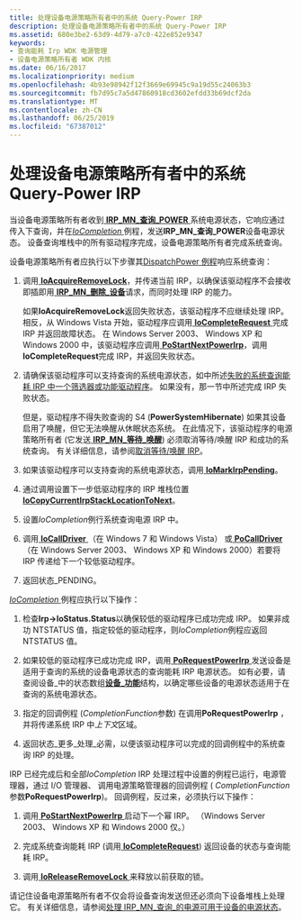 ```yaml
---
title: 处理设备电源策略所有者中的系统 Query-Power IRP
description: 处理设备电源策略所有者中的系统 Query-Power IRP
ms.assetid: 680e3be2-63d9-4d79-a7c0-422e852e9347
keywords:
- 查询能耗 Irp WDK 电源管理
- 设备电源策略所有者 WDK 内核
ms.date: 06/16/2017
ms.localizationpriority: medium
ms.openlocfilehash: 4b93e98942f12f3669e69945c9a19d55c24063b3
ms.sourcegitcommit: fb7d95c7a5d47860918cd3602efdd33b69dcf2da
ms.translationtype: MT
ms.contentlocale: zh-CN
ms.lasthandoff: 06/25/2019
ms.locfileid: "67387012"
---
```

# <a name="handling-a-system-query-power-irp-in-a-device-power-policy-owner"></a>处理设备电源策略所有者中的系统 Query-Power IRP





当设备电源策略所有者收到[ **IRP\_MN\_查询\_POWER** ](https://docs.microsoft.com/windows-hardware/drivers/kernel/irp-mn-query-power)系统电源状态，它响应通过传入下查询，并在[*IoCompletion* ](https://docs.microsoft.com/windows-hardware/drivers/ddi/content/wdm/nc-wdm-io_completion_routine)例程，发送**IRP\_MN\_查询\_POWER**设备电源状态。 设备查询堆栈中的所有驱动程序完成，设备电源策略所有者完成系统查询。

设备电源策略所有者应执行以下步骤其[DispatchPower 例程](dispatchpower-routines.md)响应系统查询：

1.  调用[ **IoAcquireRemoveLock**](https://docs.microsoft.com/windows-hardware/drivers/ddi/content/wdm/nf-wdm-ioacquireremovelock)，并传递当前 IRP，以确保该驱动程序不会接收即插即用[ **IRP\_MN\_删除\_设备**](https://docs.microsoft.com/windows-hardware/drivers/kernel/irp-mn-remove-device)请求，而同时处理 IRP 的能力。

    如果**IoAcquireRemoveLock**返回失败状态，该驱动程序不应继续处理 IRP。 相反，从 Windows Vista 开始，驱动程序应调用[ **IoCompleteRequest** ](https://docs.microsoft.com/windows-hardware/drivers/ddi/content/wdm/nf-wdm-iocompleterequest)完成 IRP 并返回故障状态。 在 Windows Server 2003、 Windows XP 和 Windows 2000 中，该驱动程序应调用[ **PoStartNextPowerIrp**](https://docs.microsoft.com/windows-hardware/drivers/ddi/content/ntifs/nf-ntifs-postartnextpowerirp)，调用**IoCompleteRequest**完成 IRP，并返回失败状态。

2.  请确保该驱动程序可以支持查询的系统电源状态，如中所述[失败的系统查询能耗 IRP 中一个筛选器或功能驱动程序](failing-a-system-query-power-irp-in-a-filter-or-function-driver.md)。 如果没有，那一节中所述完成 IRP 失败状态。

    但是，驱动程序不得失败查询的 S4 (**PowerSystemHibernate**) 如果其设备启用了唤醒，但它无法唤醒从休眠状态系统。 在此情况下，该驱动程序的电源策略所有者 (它发送[ **IRP\_MN\_等待\_唤醒**](https://docs.microsoft.com/windows-hardware/drivers/kernel/irp-mn-wait-wake)) 必须取消等待/唤醒 IRP 和成功的系统查询。 有关详细信息，请参阅[取消等待/唤醒 IRP](canceling-a-wait-wake-irp.md)。

3.  如果该驱动程序可以支持查询的系统电源状态，调用[ **IoMarkIrpPending**](https://docs.microsoft.com/windows-hardware/drivers/ddi/content/wdm/nf-wdm-iomarkirppending)。

4.  通过调用设置下一步低驱动程序的 IRP 堆栈位置[ **IoCopyCurrentIrpStackLocationToNext**](https://docs.microsoft.com/windows-hardware/drivers/ddi/content/wdm/nf-wdm-iocopycurrentirpstacklocationtonext)。

5.  设置*IoCompletion*例行系统查询电源 IRP 中。

6.  调用[ **IoCallDriver** ](https://docs.microsoft.com/windows-hardware/drivers/ddi/content/wdm/nf-wdm-iocalldriver) （在 Windows 7 和 Windows Vista） 或[ **PoCallDriver** ](https://docs.microsoft.com/windows-hardware/drivers/ddi/content/ntifs/nf-ntifs-pocalldriver) （在 Windows Server 2003、 Windows XP 和 Windows 2000）若要将 IRP 传递给下一个较低驱动程序。

7.  返回状态\_PENDING。

[ *IoCompletion* ](https://docs.microsoft.com/windows-hardware/drivers/ddi/content/wdm/nc-wdm-io_completion_routine)例程应执行以下操作：

1.  检查**Irp-&gt;IoStatus.Status**以确保较低的驱动程序已成功完成 IRP。 如果非成功 NTSTATUS 值，指定较低的驱动程序，则*IoCompletion*例程应返回 NTSTATUS 值。

2.  如果较低的驱动程序已成功完成 IRP，调用[ **PoRequestPowerIrp** ](https://docs.microsoft.com/windows-hardware/drivers/ddi/content/wdm/nf-wdm-porequestpowerirp)发送设备是适用于查询的系统的设备电源状态的查询能耗 IRP 电源状态。 如有必要，请查阅设备\_中的状态数组[**设备\_功能**](https://docs.microsoft.com/windows-hardware/drivers/ddi/content/wdm/ns-wdm-_device_capabilities)结构，以确定哪些设备的电源状态适用于在查询的系统电源状态。

3.  指定的回调例程 (*CompletionFunction*参数) 在调用**PoRequestPowerIrp** ，并将传递系统 IRP 中*上下文*区域。

4.  返回状态\_更多\_处理\_必需，以便该驱动程序可以完成的回调例程中的系统查询 IRP 的处理。

IRP 已经完成后和全部*IoCompletion* IRP 处理过程中设置的例程已运行，电源管理器，通过 I/O 管理器、 调用电源策略管理器的回调例程 ( *CompletionFunction*参数**PoRequestPowerIrp**)。 回调例程，反过来，必须执行以下操作：

1.  调用[ **PoStartNextPowerIrp** ](https://docs.microsoft.com/windows-hardware/drivers/ddi/content/ntifs/nf-ntifs-postartnextpowerirp)启动下一个幂 IRP。 （Windows Server 2003、 Windows XP 和 Windows 2000 仅。）

2.  完成系统查询能耗 IRP (调用[ **IoCompleteRequest**](https://docs.microsoft.com/windows-hardware/drivers/ddi/content/wdm/nf-wdm-iocompleterequest)) 返回设备的状态与查询能耗 IRP。

3.  调用[ **IoReleaseRemoveLock** ](https://docs.microsoft.com/windows-hardware/drivers/ddi/content/wdm/nf-wdm-ioreleaseremovelock)来释放以前获取的锁。

请记住设备电源策略所有者不仅会将设备查询发送但还必须向下设备堆栈上处理它。 有关详细信息，请参阅[处理 IRP\_MN\_查询\_的电源可用于设备的电源状态](handling-irp-mn-query-power-for-device-power-states.md)。

 

 




